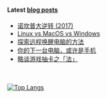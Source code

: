 #### Latest [blog posts](https://King-of-Infinite-Space.github.io)
<!-- BLOG-POST-LIST:START -->
- [诺坎普大逆转 (2017)](https://King-of-Infinite-Space.github.io/posts/202108-诺坎普大逆转-2017.html)
- [Linux vs MacOS vs Windows](https://King-of-Infinite-Space.github.io/posts/202107-linux-vs-macos-vs-windows.html)
- [探索远程唤醒电脑的方法](https://King-of-Infinite-Space.github.io/posts/202107-探索远程唤醒电脑的方法.html)
- [你的下一台电脑，或许是手机](https://King-of-Infinite-Space.github.io/posts/202106-你的下一台电脑或许是手机.html)
- [略谈游戏抽卡之「法」](https://King-of-Infinite-Space.github.io/posts/202105-略谈游戏抽卡之法.html)
<!-- BLOG-POST-LIST:END --> 


　<!-- spacing -->

[![Top Langs](https://github-readme-stats.vercel.app/api/top-langs/?username=King-of-Infinite-Space&langs_count=4&layout=compact)](https://github.com/anuraghazra/github-readme-stats)
